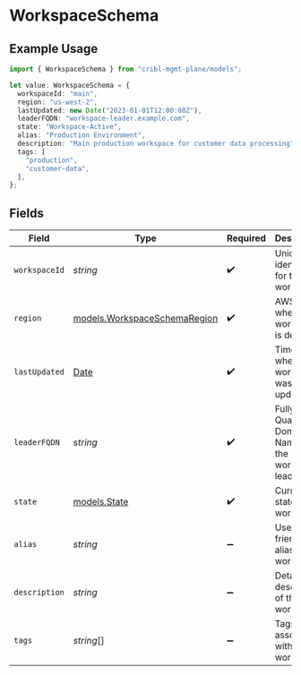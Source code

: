 # WorkspaceSchema

## Example Usage

```typescript
import { WorkspaceSchema } from "cribl-mgmt-plane/models";

let value: WorkspaceSchema = {
  workspaceId: "main",
  region: "us-west-2",
  lastUpdated: new Date("2023-01-01T12:00:00Z"),
  leaderFQDN: "workspace-leader.example.com",
  state: "Workspace-Active",
  alias: "Production Environment",
  description: "Main production workspace for customer data processing",
  tags: [
    "production",
    "customer-data",
  ],
};
```

## Fields

| Field                                                                                         | Type                                                                                          | Required                                                                                      | Description                                                                                   | Example                                                                                       |
| --------------------------------------------------------------------------------------------- | --------------------------------------------------------------------------------------------- | --------------------------------------------------------------------------------------------- | --------------------------------------------------------------------------------------------- | --------------------------------------------------------------------------------------------- |
| `workspaceId`                                                                                 | *string*                                                                                      | :heavy_check_mark:                                                                            | Unique identifier for the workspace                                                           | main                                                                                          |
| `region`                                                                                      | [models.WorkspaceSchemaRegion](../models/workspaceschemaregion.md)                            | :heavy_check_mark:                                                                            | AWS region where the workspace is deployed                                                    | us-west-2                                                                                     |
| `lastUpdated`                                                                                 | [Date](https://developer.mozilla.org/en-US/docs/Web/JavaScript/Reference/Global_Objects/Date) | :heavy_check_mark:                                                                            | Timestamp when the workspace was last updated                                                 | 2023-01-01T12:00:00Z                                                                          |
| `leaderFQDN`                                                                                  | *string*                                                                                      | :heavy_check_mark:                                                                            | Fully Qualified Domain Name of the workspace leader                                           | workspace-leader.example.com                                                                  |
| `state`                                                                                       | [models.State](../models/state.md)                                                            | :heavy_check_mark:                                                                            | Current state of the workspace                                                                | Workspace-Active                                                                              |
| `alias`                                                                                       | *string*                                                                                      | :heavy_minus_sign:                                                                            | User-friendly alias for the workspace                                                         | Production Environment                                                                        |
| `description`                                                                                 | *string*                                                                                      | :heavy_minus_sign:                                                                            | Detailed description of the workspace                                                         | Main production workspace for customer data processing                                        |
| `tags`                                                                                        | *string*[]                                                                                    | :heavy_minus_sign:                                                                            | Tags associated with the workspace                                                            | [<br/>"production",<br/>"customer-data"<br/>]                                                 |